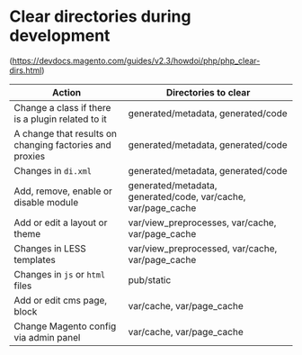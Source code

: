 # Clear directories during development
(https://devdocs.magento.com/guides/v2.3/howdoi/php/php_clear-dirs.html)

Action | Directories to clear
-------|---------------------
Change a class if there is a plugin related to it | generated/metadata, generated/code
A change that results on changing factories and proxies | generated/metadata, generated/code
Changes in `di.xml` | generated/metadata, generated/code
Add, remove, enable or disable module | generated/metadata, generated/code, var/cache, var/page_cache
Add or edit a layout or theme | var/view_preprocesses, var/cache, var/page_cache
Changes in LESS templates | var/view_preprocessed, var/cache, var/page_cache
Changes in `js` or `html` files | pub/static
Add or edit cms page, block | var/cache, var/page_cache
Change Magento config via admin panel | var/cache, var/page_cache

